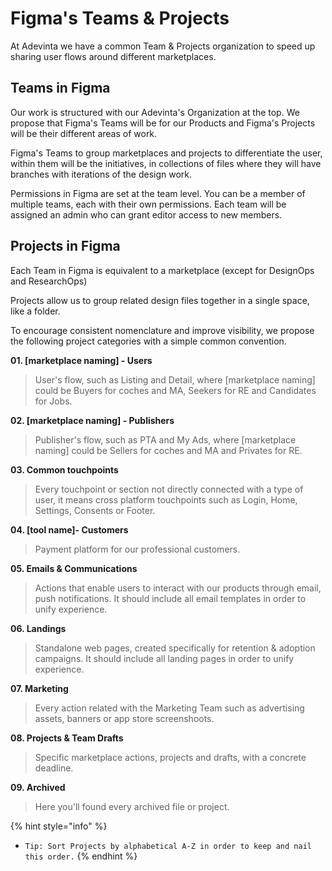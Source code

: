 # Figma's Teams & Projects
At Adevinta we have a common Team & Projects organization to speed up sharing user flows around different marketplaces.

## Teams in Figma
Our work is structured with our Adevinta's Organization at the top. We propose that Figma's Teams will be for our Products and Figma's Projects will be their different areas of work.

Figma's Teams to group marketplaces and projects to differentiate the user, within them will be the initiatives, in collections of files where they will have branches with iterations of the design work.

Permissions in Figma are set at the team level. You can be a member of multiple teams, each with their own permissions. Each team will be assigned an admin who can grant editor access to new members.

## Projects in Figma
Each Team in Figma is equivalent to a marketplace (except for DesignOps and ResearchOps)

Projects allow us to group related design files together in a single space, like a folder.

To encourage consistent nomenclature and improve visibility, we propose the following project categories with a simple common convention. 

**01. [marketplace naming] - Users**
> User's flow, such as Listing and Detail, where [marketplace naming] could be Buyers for coches and MA, Seekers for RE and Candidates for Jobs. 

**02. [marketplace naming] - Publishers** 
> Publisher's flow, such as PTA and My Ads, where [marketplace naming] could be Sellers for coches and MA and Privates for RE.

**03. Common touchpoints**
> Every touchpoint or section not directly connected with a type of user, it means cross platform touchpoints such as Login, Home, Settings, Consents or Footer.

**04. [tool name]- Customers**
> Payment platform for our professional customers.

**05. Emails & Communications**
> Actions that enable users to interact with our products through email, push notifications. It should include all email templates in order to unify experience.

**06. Landings**
> Standalone web pages, created specifically for retention & adoption campaigns. It should include all landing pages in order to unify experience.

**07. Marketing**
> Every action related with the Marketing Team such as advertising assets, banners or app store screenshoots.

**08. Projects & Team Drafts**
> Specific marketplace actions, projects and drafts, with a concrete deadline.

**09. Archived** 
> Here you'll found every archived file or project.

{% hint style="info" %}
* `Tip: Sort Projects by alphabetical A-Z in order to keep and nail this order.`
{% endhint %}
